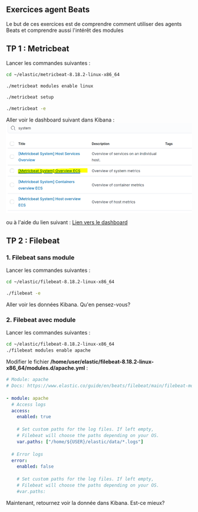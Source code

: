 
## Exercices agent Beats
Le but de ces exercices est de comprendre comment utiliser des agents Beats et comprendre aussi l'intérêt des modules

## TP 1 : Metricbeat
Lancer les commandes suivantes :
``` sh
cd ~/elastic/metricbeat-8.18.2-linux-x86_64
```
``` sh
./metricbeat modules enable linux
```
``` sh
./metricbeat setup
```
``` sh
./metricbeat -e
```
Aller voir le dashboard suivant dans Kibana :
![](
https://raw.githubusercontent.com/vincent2mots/elk/main/Beats/images/overview_ecs.PNG)

ou à l'aide du lien suivant :
[Lien vers le dashboard](http://localhost:5601/app/dashboards#/view/Metricbeat-system-overview-ecs?_g=())

## TP 2 : Filebeat
### 1. Filebeat sans module
Lancer les commandes suivantes :
``` sh
cd ~/elastic/filebeat-8.18.2-linux-x86_64
```
``` sh
./filebeat -e
```

Aller voir les données Kibana. Qu'en pensez-vous?

### 2. Filebeat avec module
Lancer les commandes suivantes :
``` sh
cd ~/elastic/filebeat-8.18.2-linux-x86_64
./filebeat modules enable apache
```

Modifier le fichier **/home/user/elastic/filebeat-8.18.2-linux-x86_64/modules.d/apache.yml** :

``` yml
# Module: apache
# Docs: https://www.elastic.co/guide/en/beats/filebeat/main/filebeat-module-apache.html

- module: apache
  # Access logs
  access:
    enabled: true

    # Set custom paths for the log files. If left empty,
    # Filebeat will choose the paths depending on your OS.
    var.paths: ["/home/${USER}/elastic/data/*.logs"]

  # Error logs
  error:
    enabled: false

    # Set custom paths for the log files. If left empty,
    # Filebeat will choose the paths depending on your OS.
    #var.paths:
```

Maintenant, retournez voir la donnée dans Kibana. Est-ce mieux?

